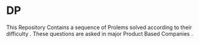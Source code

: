 # DP

This Repository Contains a sequence of Prolems solved according to their difficulty .
These questions are asked in major Product Based Companies .
